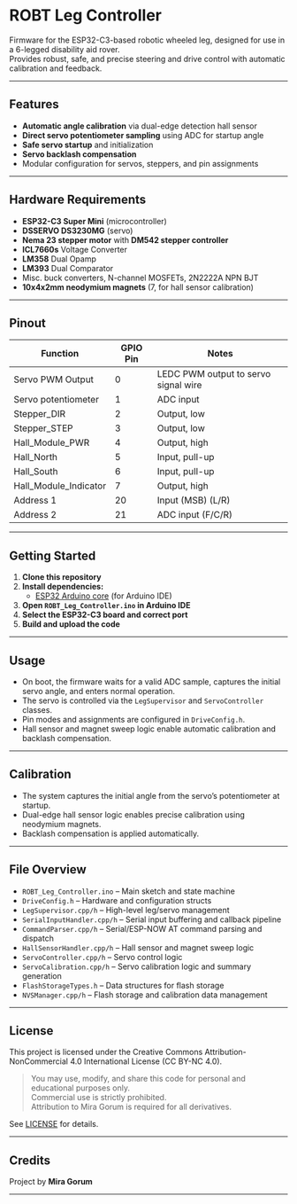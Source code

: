 # ROBT Leg Controller

Firmware for the ESP32-C3-based robotic wheeled leg, designed for use in a 6-legged disability aid rover.  
Provides robust, safe, and precise steering and drive control with automatic calibration and feedback.

---

## Features

- **Automatic angle calibration** via dual-edge detection hall sensor
- **Direct servo potentiometer sampling** using ADC for startup angle
- **Safe servo startup** and initialization
- **Servo backlash compensation**
- Modular configuration for servos, steppers, and pin assignments

---

## Hardware Requirements

- **ESP32-C3 Super Mini** (microcontroller)
- **DSSERVO DS3230MG** (servo)
- **Nema 23 stepper motor** with **DM542 stepper controller**
- **ICL7660s** Voltage Converter
- **LM358** Dual Opamp
- **LM393** Dual Comparator
- Misc. buck converters, N-channel MOSFETs, 2N2222A NPN BJT
- **10x4x2mm neodymium magnets** (7, for hall sensor calibration)

---

## Pinout

| Function                | GPIO Pin | Notes                                 |
|-------------------------|----------|---------------------------------------|
| Servo PWM Output        | 0        | LEDC PWM output to servo signal wire  |
| Servo potentiometer     | 1        | ADC input                             |
| Stepper_DIR             | 2        | Output, low                           |
| Stepper_STEP            | 3        | Output, low                           |
| Hall_Module_PWR         | 4        | Output, high                          |
| Hall_North              | 5        | Input, pull-up                        |
| Hall_South              | 6        | Input, pull-up                        |
| Hall_Module_Indicator   | 7        | Output, high                          |
| Address 1               | 20       | Input  (MSB)  (L/R)                   |
| Address 2               | 21       | ADC input (F/C/R)                     |

---

## Getting Started

1. **Clone this repository**
2. **Install dependencies:**
    - [ESP32 Arduino core](https://github.com/espressif/arduino-esp32) (for Arduino IDE)
3. **Open `ROBT_Leg_Controller.ino` in Arduino IDE**
4. **Select the ESP32-C3 board and correct port**
5. **Build and upload the code**

---

## Usage

- On boot, the firmware waits for a valid ADC sample, captures the initial servo angle, and enters normal operation.
- The servo is controlled via the `LegSupervisor` and `ServoController` classes.
- Pin modes and assignments are configured in `DriveConfig.h`.
- Hall sensor and magnet sweep logic enable automatic calibration and backlash compensation.

---

## Calibration

- The system captures the initial angle from the servo’s potentiometer at startup.
- Dual-edge hall sensor logic enables precise calibration using neodymium magnets.
- Backlash compensation is applied automatically.

---

## File Overview

 - `ROBT_Leg_Controller.ino` – Main sketch and state machine
 - `DriveConfig.h` – Hardware and configuration structs
 - `LegSupervisor.cpp/h` – High-level leg/servo management
 - `SerialInputHandler.cpp/h` – Serial input buffering and callback pipeline
 - `CommandParser.cpp/h` – Serial/ESP-NOW AT command parsing and dispatch
 - `HallSensorHandler.cpp/h` – Hall sensor and magnet sweep logic
 - `ServoController.cpp/h` – Servo control logic
 - `ServoCalibration.cpp/h` – Servo calibration logic and summary generation
 - `FlashStorageTypes.h` – Data structures for flash storage
 - `NVSManager.cpp/h` – Flash storage and calibration data management

---

## License

This project is licensed under the Creative Commons Attribution-NonCommercial 4.0 International License (CC BY-NC 4.0).

> You may use, modify, and share this code for personal and educational purposes only.  
> Commercial use is strictly prohibited.  
> Attribution to Mira Gorum is required for all derivatives.

See [LICENSE](LICENSE) for details.

---

## Credits

Project by **Mira Gorum**

---
